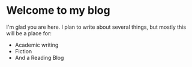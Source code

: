 # Welcome to my blog

I'm glad you are here. I plan to write about several things, but mostly this will be a place for: 
- Academic writing
- Fiction
- And a Reading Blog
